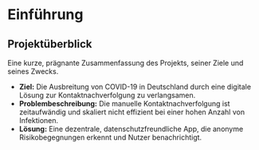 # Einführung

## Projektüberblick
Eine kurze, prägnante Zusammenfassung des Projekts, seiner Ziele und seines Zwecks.

* **Ziel:** Die Ausbreitung von COVID-19 in Deutschland durch eine digitale Lösung zur Kontaktnachverfolgung zu verlangsamen.
* **Problembeschreibung:** Die manuelle Kontaktnachverfolgung ist zeitaufwändig und skaliert nicht effizient bei einer hohen Anzahl von Infektionen.
* **Lösung:** Eine dezentrale, datenschutzfreundliche App, die anonyme Risikobegegnungen erkennt und Nutzer benachrichtigt.
